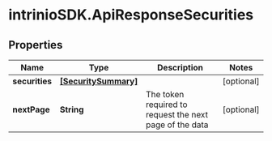 # intrinioSDK.ApiResponseSecurities

## Properties
Name | Type | Description | Notes
------------ | ------------- | ------------- | -------------
**securities** | [**[SecuritySummary]**](SecuritySummary.md) |  | [optional] 
**nextPage** | **String** | The token required to request the next page of the data | [optional] 


